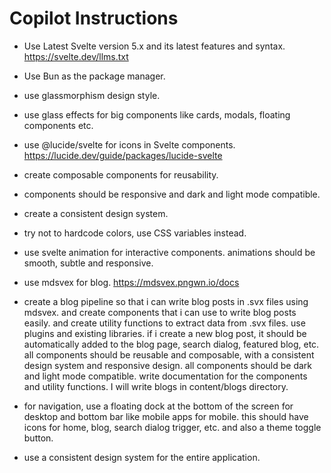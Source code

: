 # Copilot Instructions

- Use Latest Svelte version 5.x and its latest features and syntax. https://svelte.dev/llms.txt
- Use Bun as the package manager.
- use glassmorphism design style.
- use glass effects for big components like cards, modals, floating components etc.
- use @lucide/svelte for icons in Svelte components. https://lucide.dev/guide/packages/lucide-svelte
- create composable components for reusability.
- components should be responsive and dark and light mode compatible.
- create a consistent design system.
- try not to hardcode colors, use CSS variables instead.

- use svelte animation for interactive components.
    animations should be smooth, subtle and responsive.

- use mdsvex for blog. https://mdsvex.pngwn.io/docs
- create a blog pipeline so that i can write blog posts in .svx files using mdsvex.
    and create components that i can use to write blog posts easily.
    and create utility functions to extract data from .svx files.
    use plugins and existing libraries.
    if i create a new blog post, it should be automatically added to the blog page, search dialog, featured blog, etc.
    all components should be reusable and composable, with a consistent design system and responsive design.
    all components should be dark and light mode compatible.
    write documentation for the components and utility functions.
    I will write blogs in content/blogs directory.

- for navigation, use a floating dock at the bottom of the screen for desktop and bottom bar like mobile apps for mobile. 
    this should have icons for home, blog, search dialog trigger, etc. and also a theme toggle button.

- use a consistent design system for the entire application.